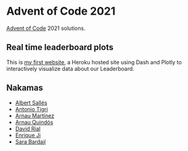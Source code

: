 # Advent of Code 2021

[Advent of Code](https://adventofcode.com/) 2021 solutions.

## Real time leaderboard plots

This is [my first website](https://advent-of-code-leaderboard.herokuapp.com/), a Heroku hosted site using Dash and Plotly to interactively visualize data about our Leaderboard.

## Nakamas
- [Albert Sallés](https://github.com/albertsalles4/advent-of-code-2021)
- [Antonio Tigri](https://github.com/BlessedLongsword/Advent-of-Code-2021)
- [Arnau Martínez](https://github.com/spurnik/advent-of-code)
- [Arnau Quindós](https://github.com/nauQs/AoC21)
- [David Rial](https://github.com/DavidRialFigols/adventOfCode2021)
- [Enrique Ji](https://github.com/enriquejiwa/advent-of-code-2021)
- [Sara Bardají](https://github.com/sarabase/advent-of-code-2021)

<!--

## Static images from staticplots.ipynb

The static version of the plots, as GitHub doen't support interactive graphs.

![Alt text](leaderboard/static_plots/part1.png?raw=true)

![Alt text](leaderboard/static_plots/part2.png?raw=true)

![Alt text](leaderboard/static_plots/part2_total.png?raw=true) -->
